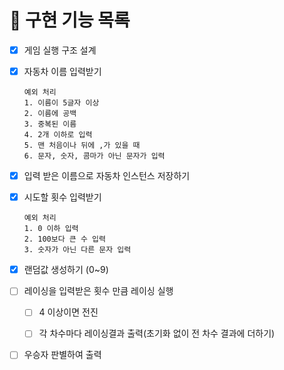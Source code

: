# 🎯 구현 기능 목록
- [x] 게임 실행 구조 설계

- [x] 자동차 이름 입력받기
    ````
    예외 처리
    1. 이름이 5글자 이상
    2. 이름에 공백
    3. 중복된 이름
    4. 2개 이하로 입력
    5. 맨 처음이나 뒤에 ,가 있을 때
    6. 문자, 숫자, 콤마가 아닌 문자가 입력
     ````

- [x] 입력 받은 이름으로 자동차 인스턴스 저장하기



- [x] 시도할 횟수 입력받기
    ````
    예외 처리 
    1. 0 이하 입력
    2. 100보다 큰 수 입력
    3. 숫자가 아닌 다른 문자 입력
    ````


- [x] 랜덤값 생성하기 (0~9)


- [ ] 레이싱을 입력받은 횟수 만큼 레이싱 실행 
  - [ ] 4 이상이면 전진
  - [ ] 각 차수마다 레이싱결과 출력(초기화 없이 전 차수 결과에 더하기)


- [ ] 우승자 판별하여 출력